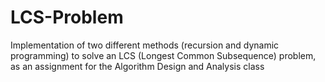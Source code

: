 # LCS-Problem
Implementation of two different methods (recursion and dynamic programming) to solve an LCS (Longest Common Subsequence) problem, as an assignment for the Algorithm Design and Analysis class
